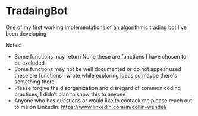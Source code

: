 # TradaingBot
One of my first working implementations of an algorithmic trading bot I've been developing

Notes:
 - Some functions may return None these are functions I have chosen to be excluded
 - Some functions may not be well documented or do not appear used these are functions I wrote while exploring ideas so maybe there's something there
 - Please forgive the disorganization and disregard of common coding practices, I didn't plan to show this to anyone
 - Anyone who has questions or would like to contack me please reach out to me on LinkedIn: https://www.linkedin.com/in/collin-wendel/
